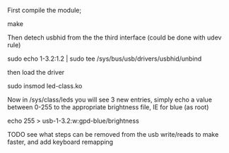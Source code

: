 First compile the module;

make

Then detech usbhid from the the third interface (could be done with udev rule)

sudo echo 1-3.2:1.2 | sudo tee /sys/bus/usb/drivers/usbhid/unbind

then load the driver

sudo insmod led-class.ko

Now in /sys/class/leds you will see 3 new entries, simply echo a value between 0-255 to the appropriate brightness file, IE for blue (as root)

echo 255 > usb-1-3.2:w:gpd-blue/brightness

TODO see what steps can be removed from the usb write/reads to make faster, and add keyboard remapping
